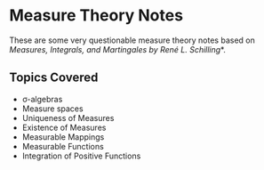 # Measure Theory Notes

These are some very questionable measure theory notes based on **Measures, Integrals, and Martingales* by René L. Schilling**.

## Topics Covered

- σ-algebras
- Measure spaces
- Uniqueness of Measures
- Existence of Measures
- Measurable Mappings
- Measurable Functions
- Integration of Positive Functions

